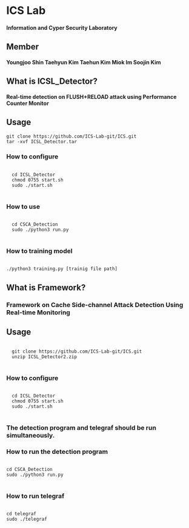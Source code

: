 # ICS Lab
#### Information and Cyper Security Laboratory

## Member
#### Youngjoo Shin Taehyun Kim Taehun Kim Miok Im Soojin Kim

## What is ICSL_Detector?
#### Real-time detection on FLUSH+RELOAD attack using Performance Counter Monitor

## Usage
<pre><code>git clone https://github.com/ICS-Lab-git/ICS.git
tar -xvf ICSL_Detector.tar</code></pre>
### How to configure
<pre>
<code>
  cd ICSL_Detector
  chmod 0755 start.sh
  sudo ./start.sh
</code>
</pre>
### How to use
<pre>
<code>
  cd CSCA_Detection
  sudo ./python3 run.py
</code>
</pre>

### How to training model
<code>
./python3 training.py [trainig file path]
</code>


## What is Framework?
### Framework on Cache Side-channel Attack Detection Using Real-time Monitoring 

## Usage
<pre>
<code>
  git clone https://github.com/ICS-Lab-git/ICS.git
  unzip ICSL_Detector2.zip
</code>
</pre>
### How to configure
<pre>
<code>
  cd ICSL_Detector
  chmod 0755 start.sh
  sudo ./start.sh
</code>
</pre>

### The detection program and telegraf should be run simultaneously.
### How to run the detection program
<pre>
<code>
cd CSCA_Detection
sudo ./python3 run.py
</code>
</pre>
### How to run telegraf
<pre>
<code>
cd telegraf
sudo ./telegraf
</code>
</pre>
